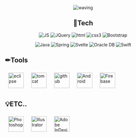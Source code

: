  <div align=center>
 
 ![waving](https://capsule-render.vercel.app/api?type=waving&height=250&text=HyeYeon🐬&fontAlign=50&fontAlignY=50&color=gradient)
 
</div>

<div align=center>
 
## 🧾Tech
![JS](https://img.shields.io/badge/JavaScript-F7DF1E?style=flat-square&logo=JavaScript&logoColor=black) ![JQuery](https://img.shields.io/badge/JQuery-0769AD?style=flat-square&logo=jquery&logoColor=white) ![html](https://img.shields.io/badge/Html-E34F26?style=flat-square&logo=Html5&logoColor=white) ![css3](https://img.shields.io/badge/CSS3-1572B6?style=flat-square&logo=CSS3&logoColor=white) ![Bootstrap](https://img.shields.io/badge/Bootstrap-7952B3?style=flat-square&logo=Bootstrap&logoColor=white)

![Java](https://img.shields.io/badge/Java-007396?style=flat-square&logo=Java&logoColor=white) ![Spring](https://img.shields.io/badge/Spring-6DB33F?style=flat-square&logo=Spring&logoColor=white) ![Svelte](https://img.shields.io/badge/Svelte-FF3E00?style=flat-square&logo=Svelte&logoColor=white) ![Oracle DB](https://img.shields.io/badge/Oracle-F80000?style=flat-square&logo=oracle&logoColor=white)
![Swift](https://img.shields.io/badge/Swift-FA7343?style=flat-square&logo=Swift&logoColor=white)
 
</div>

## ✏Tools
<img style="margin: 10px" src="https://user-images.githubusercontent.com/84279882/130206334-dc66a6ac-e311-42c6-a79d-d7c4b04f38f2.png" alt="eclipse" height="50" />  <img style="margin: 10px" src="https://user-images.githubusercontent.com/84279882/130206200-5ced53ab-056c-490a-b54a-6ed984597746.png" alt="tomcat" height="50" />  <img style="margin: 10px" src="https://user-images.githubusercontent.com/84279882/130206223-bd4d9dd9-f802-48a0-a5b9-1336c47d8c3e.png" alt="github" height="50" />  <img style="margin: 10px" src="https://profilinator.rishav.dev/skills-assets/android-original-wordmark.svg" alt="Android" height="50" />  <img style="margin: 10px" src="https://profilinator.rishav.dev/skills-assets/firebase.png" alt="Firebase" height="50" /> 


## 💡ETC..

<img style="margin: 10px" src="https://profilinator.rishav.dev/skills-assets/photoshop-plain.svg" alt="Photoshop" height="50" />  <img style="margin: 10px" src="https://profilinator.rishav.dev/skills-assets/adobe_illustrator-icon.svg" alt="Illustrator" height="50" />  <img style="margin: 10px" src="https://profilinator.rishav.dev/skills-assets/adobeindesign.svg" alt="Adobe InDesign" height="50" />  
